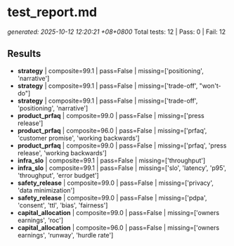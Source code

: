 # test_report.md
_generated: 2025-10-12 12:20:21 +08+0800_
Total tests: 12 | Pass: 0 | Fail: 12

## Results
- **strategy** | composite=99.1 | pass=False | missing=['positioning', 'narrative']
- **strategy** | composite=99.1 | pass=False | missing=['trade-off', "won't-do"]
- **strategy** | composite=99.1 | pass=False | missing=['trade-off', 'positioning', 'narrative']
- **product_prfaq** | composite=99.0 | pass=False | missing=['press release']
- **product_prfaq** | composite=96.0 | pass=False | missing=['prfaq', 'customer promise', 'working backwards']
- **product_prfaq** | composite=99.0 | pass=False | missing=['prfaq', 'press release', 'working backwards']
- **infra_slo** | composite=99.1 | pass=False | missing=['throughput']
- **infra_slo** | composite=99.1 | pass=False | missing=['slo', 'latency', 'p95', 'throughput', 'error budget']
- **safety_release** | composite=99.0 | pass=False | missing=['privacy', 'data minimization']
- **safety_release** | composite=99.0 | pass=False | missing=['pdpa', 'consent', 'ttl', 'bias', 'fairness']
- **capital_allocation** | composite=99.0 | pass=False | missing=['owners earnings', 'roc']
- **capital_allocation** | composite=96.0 | pass=False | missing=['owners earnings', 'runway', 'hurdle rate']